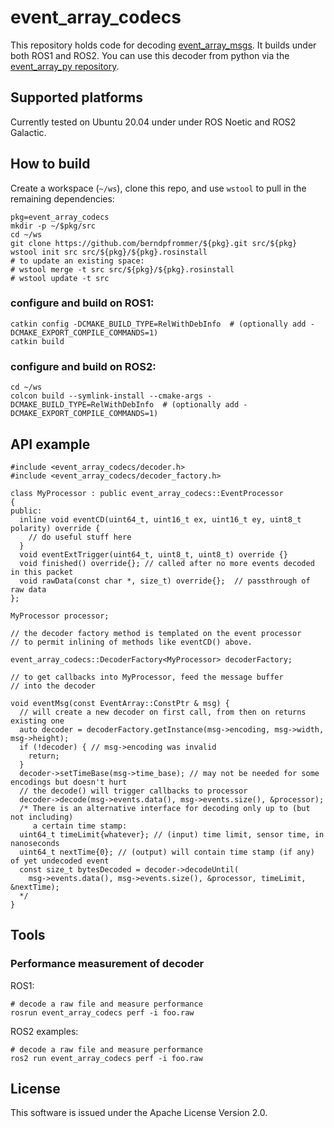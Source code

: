# event_array_codecs

This repository holds code for decoding
[event_array_msgs](https://github.com/berndpfrommer/event_array_msgs). It
builds under both ROS1 and ROS2.
You can use this decoder from python via the
[event_array_py repository](https://github.com/berndpfrommer/event_array_py).


## Supported platforms

Currently tested on Ubuntu 20.04 under under ROS Noetic and ROS2 Galactic.


## How to build
Create a workspace (``~/ws``), clone this repo, and use ``wstool``
to pull in the remaining dependencies:

```
pkg=event_array_codecs
mkdir -p ~/$pkg/src
cd ~/ws
git clone https://github.com/berndpfrommer/${pkg}.git src/${pkg}
wstool init src src/${pkg}/${pkg}.rosinstall
# to update an existing space:
# wstool merge -t src src/${pkg}/${pkg}.rosinstall
# wstool update -t src
```

### configure and build on ROS1:

```
catkin config -DCMAKE_BUILD_TYPE=RelWithDebInfo  # (optionally add -DCMAKE_EXPORT_COMPILE_COMMANDS=1)
catkin build
```

### configure and build on ROS2:

```
cd ~/ws
colcon build --symlink-install --cmake-args -DCMAKE_BUILD_TYPE=RelWithDebInfo  # (optionally add -DCMAKE_EXPORT_COMPILE_COMMANDS=1)
```

## API example

```
#include <event_array_codecs/decoder.h>
#include <event_array_codecs/decoder_factory.h>

class MyProcessor : public event_array_codecs::EventProcessor
{
public:
  inline void eventCD(uint64_t, uint16_t ex, uint16_t ey, uint8_t polarity) override {
    // do useful stuff here
  }
  void eventExtTrigger(uint64_t, uint8_t, uint8_t) override {}
  void finished() override{}; // called after no more events decoded in this packet
  void rawData(const char *, size_t) override{};  // passthrough of raw data
};

MyProcessor processor;

// the decoder factory method is templated on the event processor
// to permit inlining of methods like eventCD() above.

event_array_codecs::DecoderFactory<MyProcessor> decoderFactory;

// to get callbacks into MyProcessor, feed the message buffer
// into the decoder

void eventMsg(const EventArray::ConstPtr & msg) {
  // will create a new decoder on first call, from then on returns existing one
  auto decoder = decoderFactory.getInstance(msg->encoding, msg->width, msg->height);
  if (!decoder) { // msg->encoding was invalid
    return;
  }
  decoder->setTimeBase(msg->time_base); // may not be needed for some encodings but doesn't hurt
  // the decode() will trigger callbacks to processor
  decoder->decode(msg->events.data(), msg->events.size(), &processor);
  /* There is an alternative interface for decoding only up to (but not including)
     a certain time stamp:
  uint64_t timeLimit{whatever}; // (input) time limit, sensor time, in nanoseconds
  uint64_t nextTime{0}; // (output) will contain time stamp (if any) of yet undecoded event
  const size_t bytesDecoded = decoder->decodeUntil(
    msg->events.data(), msg->events.size(), &processor, timeLimit, &nextTime);
  */
}
```

## Tools

### Performance measurement of decoder

ROS1:
```
# decode a raw file and measure performance
rosrun event_array_codecs perf -i foo.raw
```

ROS2 examples:
```
# decode a raw file and measure performance
ros2 run event_array_codecs perf -i foo.raw
```

## License

This software is issued under the Apache License Version 2.0.
